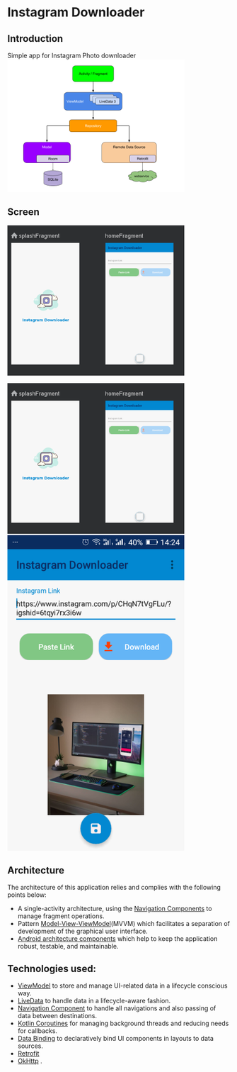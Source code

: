 # Instagram Downloader

## Introduction
Simple app for  Instagram Photo downloader
<img src="assets/mvvm-architecture.png" alt="drawing" width="400"/>
## Screen

<p>

<img src="assets/screen1.PNG" alt="drawing" width="400"/> <br>

<img src="assets/screen1.PNG" alt="drawing" width="400"/>
<img src="assets/screen2.png" alt="drawing" width="400"/>
  </p>

## Architecture
The architecture of this application relies and complies with the following points below:
* A single-activity architecture, using the [Navigation Components](https://developer.android.com/guide/navigation) to manage fragment operations.
* Pattern [Model-View-ViewModel](https://en.wikipedia.org/wiki/Model%E2%80%93view%E2%80%93viewmodel)(MVVM) which facilitates a separation of development of the graphical user interface.
* [Android architecture components](https://developer.android.com/topic/libraries/architecture/) which help to keep the application robust, testable, and maintainable.

## Technologies used:

* [ViewModel](https://developer.android.com/topic/libraries/architecture/viewmodel) to store and manage UI-related data in a lifecycle conscious way.
* [LiveData](https://developer.android.com/topic/libraries/architecture/livedata) to handle data in a lifecycle-aware fashion.
* [Navigation Component](https://developer.android.com/guide/navigation) to handle all navigations and also passing of data between destinations.
* [Kotlin Coroutines](https://kotlinlang.org/docs/reference/coroutines-overview.html) for managing background threads and reducing needs for callbacks.
* [Data Binding](https://developer.android.com/topic/libraries/data-binding/) to declaratively bind UI components in layouts to data sources.
* [Retrofit](https://square.github.io/retrofit/) 
* [OkHttp](https://square.github.io/okhttp/) .

